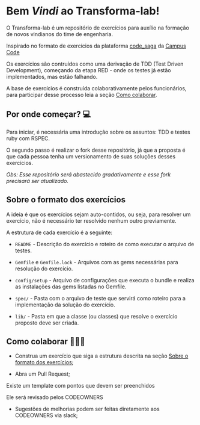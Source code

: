 # Bem _Vindi_ ao Transforma-lab!

O Transforma-lab é um repositório de exercícios para auxílio na formação de novos vindianos do time de engenharia.

Inspirado no formato de exercícios da plataforma [code_saga](https://codesaga.com.br/) da [Campus Code](https://www.campuscode.com.br/)

Os exercícios são contruídos como uma derivação de TDD (Test Driven Development), começando da etapa RED - onde os testes já estão implementados, mas estão falhando.

A base de exercícios é construída colaborativamente pelos funcionários, para participar desse processo leia a seção [Como colaborar](https://github.com/vindi/transforma-lab#como-colaborar-%EF%B8%8F).


## Por onde começar? :computer:

Para iniciar, é necessária uma introdução sobre os assuntos: TDD e testes ruby com RSPEC.

O segundo passo é realizar o fork desse repositório, já que a proposta é que cada pessoa tenha um versionamento de suas soluções desses exercícios.

_Obs: Esse repositório será abastecido gradativamente e esse fork precisará ser atualizado._

## Sobre o formato dos exercícios

A ideia é que os exercícios sejam auto-contidos, ou seja, para resolver um exercício, não é necessário ter resolvido nenhum outro previamente.

A estrutura de cada exercício é a seguinte:

- `README` - Descrição do exercício e roteiro de como executar o arquivo de testes.

- `Gemfile` e `Gemfile.lock` - Arquivos com as gems necessárias para resolução do exercício.

- `config/setup` - Arquivo de configurações que executa o bundle e realiza as instalações das gems listadas no Gemfile.

- `spec/` - Pasta com o arquivo de teste que servirá como roteiro para a implementação da solução do exercício.

- `lib/` - Pasta em que a classe (ou classes) que resolve o exercício proposto deve ser criada.


## Como colaborar 👷🏾‍♀️

- Construa um exercício que siga a estrutura descrita na seção [Sobre o formato dos exercícios](https://github.com/vindi/transforma-lab#sobre-o-formato-dos-exerc%C3%ADcios);

- Abra um Pull Request;

Existe um template com pontos que devem ser preenchidos

Ele será revisado pelos CODEOWNERS

- Sugestões de melhorias podem ser feitas diretamente aos CODEOWNERS via slack;

